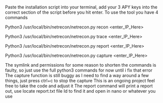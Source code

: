 Paste the installation script into your terminal, add your 3 APY keys into the correct section of the script before you hit enter. 
To use the tool you have 4 commands

Python3 /usr/local/bin/netrecon/netrecon.py recon <enter_IP_Here>

Python3 /usr/local/bin/netrecon/netrecon.py trace <enter_IP_Here>

Python3 /usr/local/bin/netrecon/netrecon.py report <enter_IP_Here>

Python3 /usr/local/bin/netrecon/netrecon.py capture <enter_IP_Here>

The symlink and permissions for some reason to shorten the commands is faulty, so just use the full python3 commands for now until i fix that error
The capture function is still buggy as I need to find a way around a few things, just press ctrl+c to stop the capture
This is an ongoing project feel free to take the code and adjust it
The report command will print a report out, use locate report.txt file Id to find it and open in nano or whatever you use

